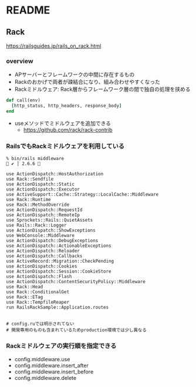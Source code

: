 # README

## Rack
https://railsguides.jp/rails_on_rack.html

### overview
- APサーバーとフレームワークの中間に存在するもの
- Rackのおかげで両者が疎結合になり、組み合わせやすくなった
- Rackミドルウェア: Rack層からフレームワーク層の間で独自の処理を挟める


```ruby
def call(env)
  [http_status, http_headers, response_body]
end
```
- useメソッドでミドルウェアを追加できる
  - https://github.com/rack/rack-contrib

### RailsでもRackミドルウェアを利用している

```shell
% bin/rails middleware                                                                       ✔ │ 2.6.6 

use ActionDispatch::HostAuthorization
use Rack::Sendfile
use ActionDispatch::Static
use ActionDispatch::Executor
use ActiveSupport::Cache::Strategy::LocalCache::Middleware
use Rack::Runtime
use Rack::MethodOverride
use ActionDispatch::RequestId
use ActionDispatch::RemoteIp
use Sprockets::Rails::QuietAssets
use Rails::Rack::Logger
use ActionDispatch::ShowExceptions
use WebConsole::Middleware
use ActionDispatch::DebugExceptions
use ActionDispatch::ActionableExceptions
use ActionDispatch::Reloader
use ActionDispatch::Callbacks
use ActiveRecord::Migration::CheckPending
use ActionDispatch::Cookies
use ActionDispatch::Session::CookieStore
use ActionDispatch::Flash
use ActionDispatch::ContentSecurityPolicy::Middleware
use Rack::Head
use Rack::ConditionalGet
use Rack::ETag
use Rack::TempfileReaper
run RailsRackSample::Application.routes


# config.ruでは明示されてない
# 開発専用のものも含まれているためproduction環境では少し異なる
```

### Rackミドルウェアの実行順を指定できる
- config.middleware.use
- config.middleware.insert_after
- config.middleware.insert_before
- config.middleware.delete

